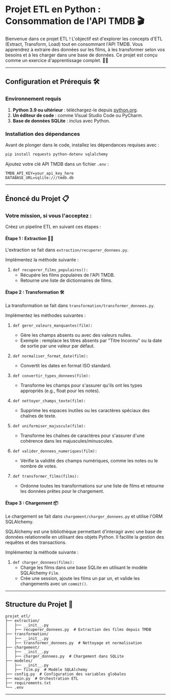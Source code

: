 # Projet ETL en Python : Consommation de l'API TMDB 🎬

Bienvenue dans ce projet ETL ! L'objectif est d'explorer les concepts d'ETL (Extract, Transform, Load) tout en consommant l'API TMDB. Vous apprendrez à extraire des données sur les films, à les transformer selon vos besoins et à les charger dans une base de données. Ce projet est conçu comme un exercice d'apprentissage complet. 🧑‍💻

---

## Configuration et Prérequis 🛠️

### Environnement requis

1. **Python 3.9 ou ultérieur** : téléchargez-le depuis [python.org](https://www.python.org/downloads/).
2. **Un éditeur de code** : comme Visual Studio Code ou PyCharm.
3. **Base de données SQLite** : inclus avec Python.

### Installation des dépendances

Avant de plonger dans le code, installez les dépendances requises avec :

```bash
pip install requests python-dotenv sqlalchemy
```

Ajoutez votre clé API TMDB dans un fichier `.env` :

```env
TMDB_API_KEY=your_api_key_here
DATABASE_URL=sqlite:///tmdb.db
```

---

## Énoncé du Projet 📋

### Votre mission, si vous l'acceptez :

Créez un pipeline ETL en suivant ces étapes :

#### **Étape 1 : Extraction** 🕵️‍♂️

L'extraction se fait dans `extraction/recuperer_donnees.py`.

Implémentez la méthode suivante :

1. `def recuperer_films_populaires():`
   - Récupére les films populaires de l'API TMDB.
   - Retourne une liste de dictionnaires de films.


#### **Étape 2 : Transformation** 🛠️

La transformation se fait dans `transformation/transformer_donnees.py`.

Implémentez les méthodes suivantes :

1. `def gerer_valeurs_manquantes(film):`
   - Gère les champs absents ou avec des valeurs nulles.
   - Exemple : remplace les titres absents par "Titre Inconnu" ou la date de sortie par une valeur par défaut.

2. `def normaliser_format_date(film):`
   - Convertit les dates en format ISO standard.

3. `def convertir_types_donnees(film):`
   - Transforme les champs pour s'assurer qu'ils ont les types appropriés (e.g., float pour les notes).

4. `def nettoyer_champs_texte(film):`
   - Supprime les espaces inutiles ou les caractères spéciaux des chaînes de texte.

5. `def uniformiser_majuscule(film):`
   - Transforme les chaînes de caractères pour s'assurer d'une cohérence dans les majuscules/minuscules.

6. `def valider_donnees_numeriques(film):`
   - Vérifie la validité des champs numériques, comme les notes ou le nombre de votes.

7. `def transformer_films(films):`
   - Ordonne toutes les transformations sur une liste de films et retourne les données prêtes pour le chargement.

#### **Étape 3 : Chargement** 📦

Le chargement se fait dans `chargement/charger_donnees.py` et utilise l'ORM SQLAlchemy.

SQLAlchemy est une bibliothèque permettant d'interagir avec une base de données relationnelle en utilisant des objets Python. Il facilite la gestion des requêtes et des transactions.

Implémentez la méthode suivante :

1. `def charger_donnees(films):`
   - Charge les films dans une base SQLite en utilisant le modèle SQLAlchemy `Film`.
   - Crée une session, ajoute les films un par un, et valide les changements avec un `commit()`.

---

## Structure du Projet 📂

```
projet_etl/
├── extraction/
│   ├── __init__.py
│   ├── recuperer_donnees.py  # Extraction des films depuis TMDB
├── transformation/
│   ├── __init__.py
│   ├── transformer_donnees.py  # Nettoyage et normalisation
├── chargement/
│   ├── __init__.py
│   ├── charger_donnees.py  # Chargement dans SQLite
├── modeles/
│   ├── __init__.py
│   ├── film.py  # Modèle SQLAlchemy
├── config.py  # Configuration des variables globales
├── main.py  # Orchestration ETL
├── requirements.txt
└── .env
```

---

